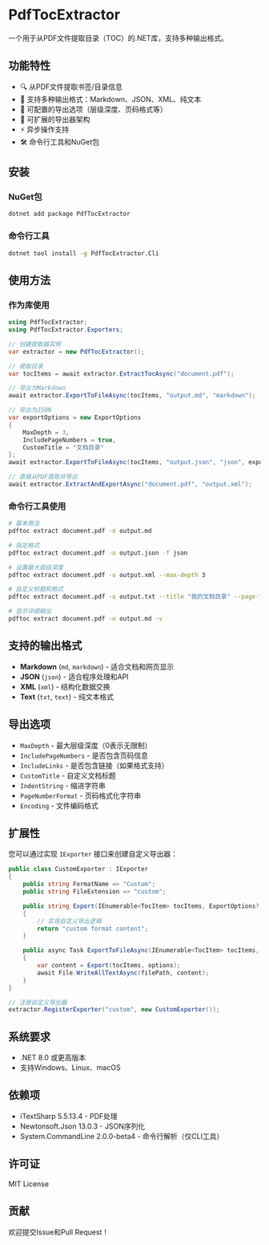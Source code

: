 ﻿# PdfTocExtractor

一个用于从PDF文件提取目录（TOC）的.NET库，支持多种输出格式。

## 功能特性

- 🔍 从PDF文件提取书签/目录信息
- 📄 支持多种输出格式：Markdown、JSON、XML、纯文本
- 🎯 可配置的导出选项（层级深度、页码格式等）
- 🔧 可扩展的导出器架构
- ⚡ 异步操作支持
- 🛠️ 命令行工具和NuGet包

## 安装

### NuGet包
```bash
dotnet add package PdfTocExtractor
```

### 命令行工具
```bash
dotnet tool install -g PdfTocExtractor.Cli
```

## 使用方法

### 作为库使用

```csharp
using PdfTocExtractor;
using PdfTocExtractor.Exporters;

// 创建提取器实例
var extractor = new PdfTocExtractor();

// 提取目录
var tocItems = await extractor.ExtractTocAsync("document.pdf");

// 导出为Markdown
await extractor.ExportToFileAsync(tocItems, "output.md", "markdown");

// 导出为JSON
var exportOptions = new ExportOptions
{
    MaxDepth = 3,
    IncludePageNumbers = true,
    CustomTitle = "文档目录"
};
await extractor.ExportToFileAsync(tocItems, "output.json", "json", exportOptions);

// 直接从PDF提取并导出
await extractor.ExtractAndExportAsync("document.pdf", "output.xml");
```

### 命令行工具使用

```bash
# 基本用法
pdftoc extract document.pdf -o output.md

# 指定格式
pdftoc extract document.pdf -o output.json -f json

# 设置最大层级深度
pdftoc extract document.pdf -o output.xml --max-depth 3

# 自定义标题和格式
pdftoc extract document.pdf -o output.txt --title "我的文档目录" --page-format "页码: {0}"

# 显示详细输出
pdftoc extract document.pdf -o output.md -v
```

## 支持的输出格式

- **Markdown** (`md`, `markdown`) - 适合文档和网页显示
- **JSON** (`json`) - 适合程序处理和API
- **XML** (`xml`) - 结构化数据交换
- **Text** (`txt`, `text`) - 纯文本格式

## 导出选项

- `MaxDepth` - 最大层级深度（0表示无限制）
- `IncludePageNumbers` - 是否包含页码信息
- `IncludeLinks` - 是否包含链接（如果格式支持）
- `CustomTitle` - 自定义文档标题
- `IndentString` - 缩进字符串
- `PageNumberFormat` - 页码格式化字符串
- `Encoding` - 文件编码格式

## 扩展性

您可以通过实现 `IExporter` 接口来创建自定义导出器：

```csharp
public class CustomExporter : IExporter
{
    public string FormatName => "Custom";
    public string FileExtension => "custom";

    public string Export(IEnumerable<TocItem> tocItems, ExportOptions? options = null)
    {
        // 实现自定义导出逻辑
        return "custom format content";
    }

    public async Task ExportToFileAsync(IEnumerable<TocItem> tocItems, string filePath, ExportOptions? options = null)
    {
        var content = Export(tocItems, options);
        await File.WriteAllTextAsync(filePath, content);
    }
}

// 注册自定义导出器
extractor.RegisterExporter("custom", new CustomExporter());
```

## 系统要求

- .NET 8.0 或更高版本
- 支持Windows、Linux、macOS

## 依赖项

- iTextSharp 5.5.13.4 - PDF处理
- Newtonsoft.Json 13.0.3 - JSON序列化
- System.CommandLine 2.0.0-beta4 - 命令行解析（仅CLI工具）

## 许可证

MIT License

## 贡献

欢迎提交Issue和Pull Request！
